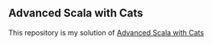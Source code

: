Advanced Scala with Cats
---

This repository is my solution of
[Advanced Scala with Cats](http://underscore.io/books/advanced-scala/)

